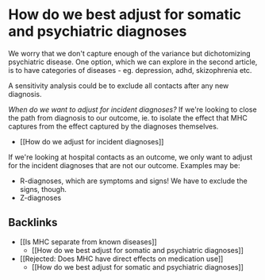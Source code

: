 # How do we best adjust for somatic and psychiatric diagnoses
We worry that we don't capture enough of the variance but dichotomizing psychiatric disease. One option, which we can explore in the second article, is to have categories of diseases - eg. depression, adhd, skizophrenia etc.

A sensitivity analysis could be to exclude all contacts after any new diagnosis.

*When do we want to adjust for incident diagnoses?*
If we're looking to close the path from diagnosis to our outcome, ie. to isolate the effect that MHC captures from the effect captured by the diagnoses themselves.

* [[How do we adjust for incident diagnoses]]

If we're looking at hospital contacts as an outcome, we only want to adjust for the incident diagnoses that are not our outcome. Examples may be:
* R-diagnoses, which are symptoms and signs! We have to exclude the signs, though.
* Z-diagnoses

<!-- #research What are the required incident diagnoses? Can we use a z-diagnosis as an a-diagnosis? -->

## Backlinks
* [[Is MHC separate from known diseases]]
	* [[How do we best adjust for somatic and psychiatric diagnoses]]
* [[Rejected: Does MHC have direct effects on medication use]]
	* [[How do we best adjust for somatic and psychiatric diagnoses]]

<!-- #Work -->

<!-- {BearID:5EA86494-3CD9-42E2-B30B-17D8F1A30F04-15756-0000130BBB8B2730} -->
